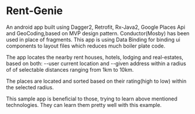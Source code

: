 # Rent-Genie
  An android app built using Dagger2, Retrofit, Rx-Java2, Google Places Api and GeoCoding,based on MVP design pattern.
  Conductor(Mosby) has been used in place of fragments.
  This app is using Data Binding for binding ui components to layout files which reduces much boiler plate code.
  
  The app locates the nearby rent houses, hotels, lodging and real-estates, 
  based on both: 
  --user current location and 
  --given address
  within a radius of of selectable distances ranging from 1km to 10km.
  
  The places are located and sorted based on their rating(high to low) within the selected radius.
  
  This sample app is beneficial to those, trying to learn above mentioned technologies. They can learn them pretty well 
  with this example.
